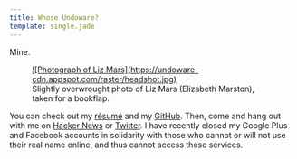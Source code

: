 ```yaml
---
title: Whose Undoware?
template: single.jade
---
```


Mine.

<figure>
<a href="/cv/"> ![Photograph of Liz Mars](https://undoware-cdn.appspot.com/raster/headshot.jpg) </a>
<figcaption>Slightly overwrought photo of Liz Mars (Elizabeth Marston), taken for a bookflap.</figcaption>
</figure>


You can check out my [résumé](/cv/) and my [GitHub](https://www.github.com/undoware/). Then, come and hang out with me on [Hacker News](http://news.ycombinator.com) or [Twitter](http://twitter.com/undoware). I have recently closed my Google Plus and Facebook accounts in solidarity with those who cannot or will not use their real name online, and thus cannot access these services. 


